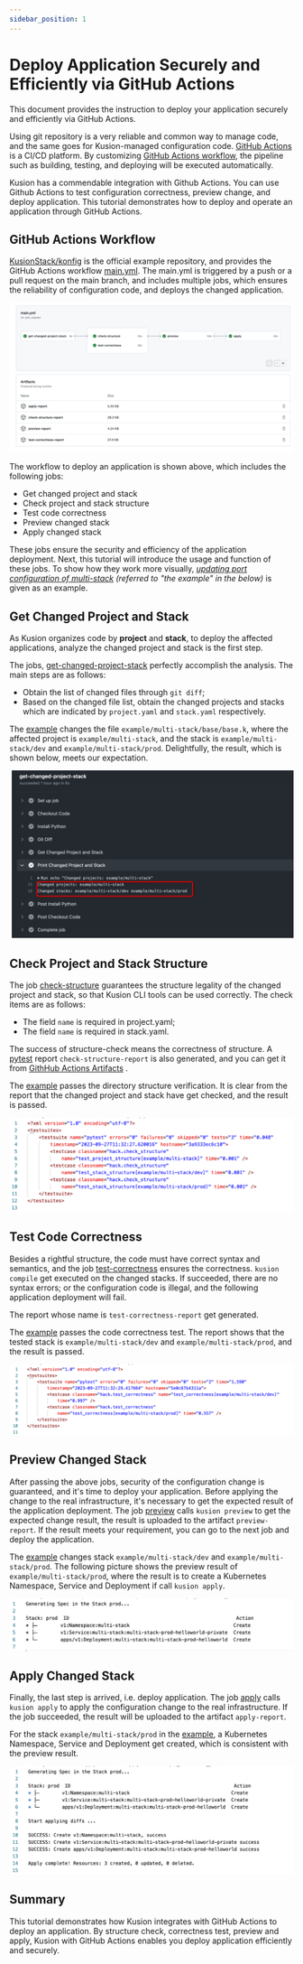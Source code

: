 ```yaml
---
sidebar_position: 1
---
```


# Deploy Application Securely and Efficiently via GitHub Actions

This document provides the instruction to deploy your application securely and efficiently via GitHub Actions.

Using git repository is a very reliable and common way to manage code, and the same goes for Kusion-managed configuration code. [GitHub Actions](https://docs.github.com/en/actions) is a CI/CD platform. By customizing [GitHub Actions workflow](https://docs.github.com/en/actions/using-workflows/about-workflows), the pipeline such as building, testing, and deploying will be executed automatically.

Kusion has a commendable integration with Github Actions. You can use Github Actions to test configuration correctness, preview change, and deploy application. This tutorial demonstrates how to deploy and operate an application through GitHub Actions.

## GitHub Actions Workflow

[KusionStack/konfig](https://github.com/KusionStack/konfig) is the official example repository, and provides the GitHub Actions workflow [main.yml](https://github.com/KusionStack/konfig/blob/main/.github/workflows/main.yml). The main.yml is triggered by a push or a pull request on the main branch, and includes multiple jobs, which ensures the reliability of configuration code, and deploys the changed application.

![workflow](../../../../static/img/docs/user_docs/guides/github-actions/workflow.png)

The workflow to deploy an application is shown above, which includes the following jobs:

- Get changed project and stack
- Check project and stack structure
- Test code correctness
- Preview changed stack
- Apply changed stack

These jobs ensure the security and efficiency of the application deployment. Next, this tutorial will introduce the usage and function of these jobs. To show how they work more visually, *[updating port configuration of multi-stack](https://github.com/KusionStack/konfig/actions/runs/6325390734) (referred to "the example" in the below)* is given as an example.

## Get Changed Project and Stack

As Kusion organizes code by **project** and **stack**, to deploy the affected applications, analyze the changed project and stack is the first step.

The jobs, [get-changed-project-stack](https://github.com/KusionStack/konfig/blob/main/.github/workflows/main.yml#L10) perfectly accomplish the analysis. The main steps are as follows:

- Obtain the list of changed files through `git diff`;
- Based on the changed file list, obtain the changed projects and stacks which are indicated by `project.yaml` and `stack.yaml` respectively.

The [example](https://github.com/KusionStack/konfig/actions/runs/6325320773/job/17176584497) changes the file `example/multi-stack/base/base.k`, where the affected project is `example/multi-stack`, and the stack is `example/multi-stack/dev` and `example/multi-stack/prod`. Delightfully, the result, which is shown below, meets our expectation.

![changed-project-stack](../../../../static/img/docs/user_docs/guides/github-actions/changed-project-stack.png)

## Check Project and Stack Structure

The job [check-structure](https://github.com/KusionStack/konfig/blob/main/.github/workflows/main.yml#L39) guarantees the structure legality of the changed project and stack, so that Kusion CLI tools can be used correctly. The check items are as follows:

- The field `name` is required in project.yaml;
- The field `name` is required in stack.yaml.

The success of structure-check means the correctness of structure. A [pytest](https://docs.pytest.org/en/7.3.x/) report `check-structure-report` is also generated, and you can get it from [GithHub Actions Artifacts](https://docs.github.com/en/actions/managing-workflow-runs/downloading-workflow-artifacts) .

The [example](https://github.com/KusionStack/konfig/actions/runs/6325320773/job/17176592318) passes the directory structure verification. It is clear from the report that the changed project and stack have get checked, and the result is passed.

![check-structure](../../../../static/img/docs/user_docs/guides/github-actions/check-structure.png)

## Test Code Correctness

Besides a rightful structure, the code must have correct syntax and semantics, and the job [test-correctness](https://github.com/KusionStack/konfig/blob/main/.github/workflows/main.yml#L65) ensures the correctness. `kusion compile` get executed on the changed stacks. If succeeded, there are no syntax errors; or the configuration code is illegal, and the following application deployment will fail.

The report whose name is `test-correctness-report` get generated.

The [example](https://github.com/KusionStack/konfig/actions/runs/6325320773/job/17176592034) passes the code correctness test. The report shows that the tested stack is `example/multi-stack/dev` and `example/multi-stack/prod`, and the result is passed.

![test-correctness](../../../../static/img/docs/user_docs/guides/github-actions/test-correctness.png)

## Preview Changed Stack

After passing the above jobs, security of the configuration change is guaranteed, and it's time to deploy your application. Before applying the change to the real infrastructure, it's necessary to get the expected result of the application deployment. The job [preview](https://github.com/KusionStack/konfig/blob/main/.github/workflows/main.yml#L90) calls `kusion preview` to get the expected change result, the result is uploaded to the artifact `preview-report`. If the result meets your requirement, you can go to the next job and deploy the application.

The [example](https://github.com/KusionStack/konfig/actions/runs/6325320773/job/17176612053) changes stack `example/multi-stack/dev` and `example/multi-stack/prod`. The following picture shows the preview result of `example/multi-stack/prod`, where the result is to create a Kubernetes Namespace, Service and Deployment if call `kusion apply`.
 
![preview](../../../../static/img/docs/user_docs/guides/github-actions/preview.png)


## Apply Changed Stack
Finally, the last step is arrived, i.e. deploy application. The job [apply](https://github.com/KusionStack/konfig/blob/main/.github/workflows/main.yml#L121) calls `kusion apply` to apply the configuration change to the real infrastructure. If the job succeeded, the result will be uploaded to the artifact `apply-report`.

For the stack `example/multi-stack/prod` in the [example](https://github.com/KusionStack/konfig/actions/runs/6325320773/job/17176645252), a Kubernetes Namespace, Service and Deployment get created, which is consistent with the preview result.

![apply](../../../../static/img/docs/user_docs/guides/github-actions/apply.png)

## Summary
This tutorial demonstrates how Kusion integrates with GitHub Actions to deploy an application. By structure check, correctness test, preview and apply, Kusion with GitHub Actions enables you deploy application efficiently and securely.
